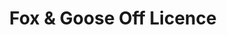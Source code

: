 ---
title: "Fox & Goose Off Licence"
url: /birmingham/fox-und-goose-off-licence/
shop: Spirituosen
---